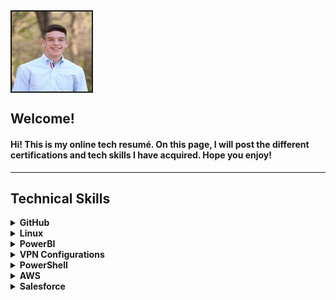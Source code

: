 <img src="IMG_2613.JPG" alt="Rooks Hunter Avatar" width="128" height="128" align="center" border="2">

<h2>Welcome!</h2>
<h4>Hi! This is my online tech resumé. On this page, I will post the different certifications and tech skills I have acquired. Hope you enjoy!</h4>
<hr>

<h2><b>Technical Skills</b></h2>

<details closed>
  <summary><b>GitHub</b></summary>
  <br>
  <p>I completed the "First Day on Github" and "First Week on Github" Learning Paths. As a result of the training, I learned about the basic workflow and operations involved in utillizing Github to its full potential.
    Skills developed include:
  <ul>
    <li>Communicating Using Markdown</li>
    <li>Uploading a project to Github</li>
    <li>Customizing Github pages</li>
    <li>Utilizing pull requests</li>
    <li>Resolving merge conflicts</li>
    <li>Securing workflows</li>

  </ul>
  <img src="Screen Shot 2019-09-04 at 10.44.09 AM.png" alt="First Day on GitHub" width="600" height="400" border="2">
  <img src="github-2.png" alt="First Week on GitHub" width="600" height="400" border="2">
  </p>
</details>

<details closed>
  <summary><b>Linux</b></summary>
  <br>
  <p>I completed the 16-hour LPI Linux Essentials course offered in Linux Academy. This course provided a broad overview of the functions available within Linux specifically utilizing the command line to accomplish a task. Some of the specific topics discussed within the course included:
  <ul>
    <li>Understanding command line basics</li>
    <li>Linux-embedded systems</li>
    <li>Using directories and listing files</li>
    <li>Archivig file using command line</li>
    <li>Searching and exracting data from files</li>
    <li>Understanding computer hardware</li>
    <li>Managing file permissions and ownership</li>

  </ul>
  </p>
    <img src="LinuxCertificate.JPG" alt="Linux Certificate" width="600" height="400" border="2">
</details>

<details closed>
  <summary><b>PowerBI</b></summary>
  <br>
  <p>I auditted the <a href="https://www.edx.org/course/analyzing-visualizing-data-power-bi-4"> Analyzing and Visualizong Data with Power BI</a> course by edX. This course taught me the intricacies of PowerBI and has allowed me to better understand how one can utilize PowerBI for analytical purposes. Below are a list of specific skills taught in the course along with a walkthrough of a personal dashboard I created.
    <ul>
    <li>Data Transformations</li>
    <li>Managing Data</li>
    <li>Optimizing Models</li>
    <li>Utilizing Data Visualizations</li>
    <li>Configuring Dashboards</li>

  </ul>
  Click the following link for walkthrough of my Power BI dashboard: <a href="https://youtu.be/xPzbK4cgHco">Rooks Hunter's Supplier Quality Analysis Dashboard</a>
  </p>
  <img src="PowerBICourse.JPG" alt="Power BI Proof of Completion" width="800" height="300" border="2">
</details>

<details closed>
  <summary><b>VPN Configurations</b></summary>
  <br>
  <p>In this task I used Algo VPN to set up my personal Wireguard and IPSEC VPN. In order to run my Algo server, I ran it on my local system and let it set up a new virtual machine for me. I used Digital Ocean as my cloud hosting provider, and I created an Ubuntu virtual machine. After installng the Algo scripts and dependencies, I used Wireguard to configure my VPN.
  <br>
  <br>
    Below is a screen shot of three windows. The left two windows are pictures of <a href="ipleak.net">ipleak.net</a>. The middle window is the output displayed on ipleak.net when my Wireguard is activated. The far left is ipleak.net when Wireguard is deactivated. Lastly, the far right window is Digital Ocean, which contains my VPN IP address.
  </p>
  <h2>AlgoVPN through Digital Ocean</h2>
<img src="VPN_Proof.PNG" alt="Algo VPN Proof of Completion" width="650" height="300" border="2">
<br>
<br>
<h2>AlgoVPN through AWS EC2 instance</h2>

<img src="AlgoVPNaws.PNG" alt="Algo VPN Proof of Completion" width="650" height="300" border="2">
<br>
<br>
<h2>OpenVPN through AWS EC2 instance</h2>

<img src="OpenVPN.PNG" alt="Algo VPN Proof of Completion" width="550" height="200" border="2">
<img src="OpenVPN2.PNG" alt="Algo VPN Proof of Completion" width="550" height="200" border="2">

</details>

<details closed>
  <summary><b>PowerShell</b></summary>
  <br>
  <p>I completed the <a href="https://www.linkedin.com/learning/powershell-5-essential-training"> PowerShell 5 Essential Training</a> found on LinkedIn Learning. This course taught me the basic ins-and-outs of PowerShell along with how to use it to optimize management. More specifically, I learned how to discover commands using "Get-Help *<i>command</i>*", how to utilize "Get-Service", adding snappins for more cmdlets, dynamic importing of modules, comparing data using operators and "Where-Object", running script files and much more.  Below is a broader view of the topics covered during the training along with the certificate provided upon completion of the course:
  <ul>
    <li>Getting Ready for Powershell</li>
    <li>Discovery and Getting Help</li>
    <li>Extending Your Capabilities with Powershell</li>
    <li>Using the Power of the Pipeline</li>
    <li>Getting More out of Objects</li>
    <li>Scripts and Automation</li>
    <li>Scalable Management with Powershell Remoting</li>

  </ul>
  </p> 
  <img src="PowerShellCertificate.PNG" alt="Algo VPN Proof of Completion" width="450" height="300" border="2">
</details>

<details closed>
  <summary><b>AWS</b></summary>
  <br>
  <p>I completed the AWS Essentials course on Linux Academy. This course functioned as a guide for how to get started within AWS. Topics discussed included managing AWS access with users groups and roles, networking services and connectivity, compute services, storage services, database services, loadbalancing, elasticity, scalability, and serverless compute. In order illustrate my understanding of the previous topics, I took part in the following hands-on labs:
  <ul>
    <li>Creating a basic function to shut down and EC2 instance</li>
    <li>Setting up an application load balancer with an auto scaling group and route 53</li>
    <li>Created an Amazon Aurora RDS database</li>
    <li>Created a basic Amazon S3 lifecycle policy</li>
    <li>Created Amazon S3 buckets, managing objects and enabling versioning</li>
    <li>Created a Linux EC2 instance in AWS and connect using SSH</li>
    <li>Created a basic VPC and associated components</li>
  </ul>
  </p>
  
  <img src="AWS_Essentials.PNG" alt="AWS Proof of Completion" width="600" height="400" border="2">
  
</details>
  
<details closed>
  <summary><b>Salesforce</b></summary>
  <br>
  <p>Skills include:
  <ul>
    <li></li>

  </ul>
  </p> 
</details>
